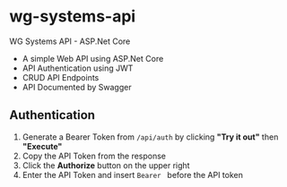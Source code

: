 # wg-systems-api
WG Systems API - ASP.Net Core

* A simple Web API using ASP.Net Core
* API Authentication using JWT
* CRUD API Endpoints
* API Documented by Swagger

## Authentication
1. Generate a Bearer Token from `/api/auth` by clicking **"Try it out"** then **"Execute"**
2. Copy the API Token from the response
3. Click the **Authorize** button on the upper right
4. Enter the API Token and insert `Bearer `  before the API token
